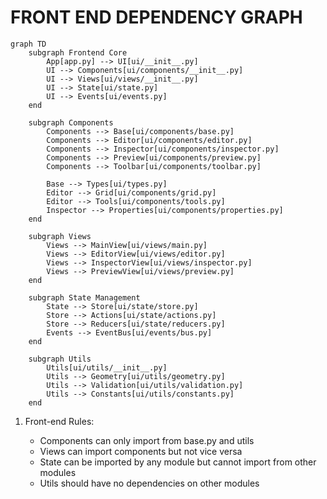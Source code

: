# FRONT END DEPENDENCY GRAPH

```mermaid
graph TD
    subgraph Frontend Core
        App[app.py] --> UI[ui/__init__.py]
        UI --> Components[ui/components/__init__.py]
        UI --> Views[ui/views/__init__.py]
        UI --> State[ui/state.py]
        UI --> Events[ui/events.py]
    end

    subgraph Components
        Components --> Base[ui/components/base.py]
        Components --> Editor[ui/components/editor.py]
        Components --> Inspector[ui/components/inspector.py]
        Components --> Preview[ui/components/preview.py]
        Components --> Toolbar[ui/components/toolbar.py]

        Base --> Types[ui/types.py]
        Editor --> Grid[ui/components/grid.py]
        Editor --> Tools[ui/components/tools.py]
        Inspector --> Properties[ui/components/properties.py]
    end

    subgraph Views
        Views --> MainView[ui/views/main.py]
        Views --> EditorView[ui/views/editor.py]
        Views --> InspectorView[ui/views/inspector.py]
        Views --> PreviewView[ui/views/preview.py]
    end

    subgraph State Management
        State --> Store[ui/state/store.py]
        Store --> Actions[ui/state/actions.py]
        Store --> Reducers[ui/state/reducers.py]
        Events --> EventBus[ui/events/bus.py]
    end

    subgraph Utils
        Utils[ui/utils/__init__.py]
        Utils --> Geometry[ui/utils/geometry.py]
        Utils --> Validation[ui/utils/validation.py]
        Utils --> Constants[ui/utils/constants.py]
    end
```

1. Front-end Rules:

   - Components can only import from base.py and utils
   - Views can import components but not vice versa
   - State can be imported by any module but cannot import from other modules
   - Utils should have no dependencies on other modules
